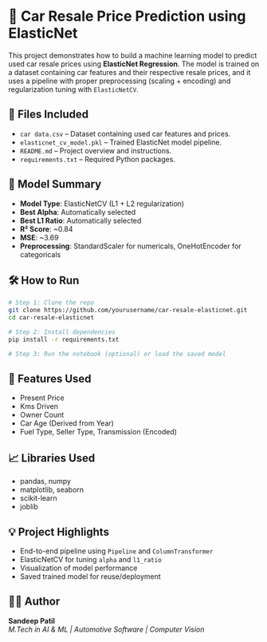 # 🚗 Car Resale Price Prediction using ElasticNet

This project demonstrates how to build a machine learning model to predict used car resale prices using **ElasticNet Regression**. The model is trained on a dataset containing car features and their respective resale prices, and it uses a pipeline with proper preprocessing (scaling + encoding) and regularization tuning with `ElasticNetCV`.

## 📁 Files Included

- `car data.csv` – Dataset containing used car features and prices.
- `elasticnet_cv_model.pkl` – Trained ElasticNet model pipeline.
- `README.md` – Project overview and instructions.
- `requirements.txt` – Required Python packages.

## 🧪 Model Summary

- **Model Type**: ElasticNetCV (L1 + L2 regularization)
- **Best Alpha**: Automatically selected
- **Best L1 Ratio**: Automatically selected
- **R² Score**: ~0.84
- **MSE**: ~3.69
- **Preprocessing**: StandardScaler for numericals, OneHotEncoder for categoricals

## 🛠 How to Run

```bash
# Step 1: Clone the repo
git clone https://github.com/yourusername/car-resale-elasticnet.git
cd car-resale-elasticnet

# Step 2: Install dependencies
pip install -r requirements.txt

# Step 3: Run the notebook (optional) or load the saved model
```

## 🧠 Features Used

- Present Price
- Kms Driven
- Owner Count
- Car Age (Derived from Year)
- Fuel Type, Seller Type, Transmission (Encoded)

## 📈 Libraries Used

- pandas, numpy
- matplotlib, seaborn
- scikit-learn
- joblib

## 💡 Project Highlights

- End-to-end pipeline using `Pipeline` and `ColumnTransformer`
- ElasticNetCV for tuning `alpha` and `l1_ratio`
- Visualization of model performance
- Saved trained model for reuse/deployment

## 👨‍💻 Author

**Sandeep Patil**  
*M.Tech in AI & ML | Automotive Software | Computer Vision*
